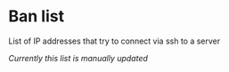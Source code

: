 # Ban list

List of IP addresses that try to connect via ssh to a server

_Currently this list is manually updated_
